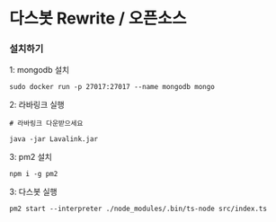 # 다스봇 Rewrite / 오픈소스

### 설치하기

1:  mongodb 설치

```shell
sudo docker run -p 27017:27017 --name mongodb mongo
```

2:  라바링크 실행

```shell script
# 라바링크 다운받으세요

java -jar Lavalink.jar
```

3: pm2 설치
```
npm i -g pm2
```

3: 다스봇 실행

```
pm2 start --interpreter ./node_modules/.bin/ts-node src/index.ts
```
